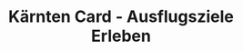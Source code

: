 ---
title: "Kärnten Card - Ausflugsziele Erleben"
url: /villach/kaernten-card-ausflugsziele-erleben/
shop: Reisebüro
---